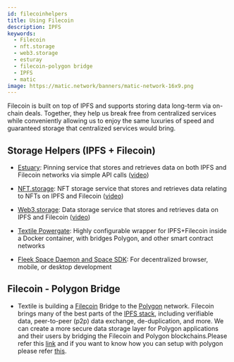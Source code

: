 ```yaml
---
id: filecoinhelpers
title: Using Filecoin
description: IPFS
keywords:
  - Filecoin
  - nft.storage
  - web3.storage
  - esturay
  - filecoin-polygon bridge
  - IPFS
  - matic
image: https://matic.network/banners/matic-network-16x9.png 
---
```

Filecoin is built on top of IPFS and supports storing data long-term via on-chain deals. Together, they help us break free from centralized services while conveniently allowing us to enjoy the same luxuries of speed and guaranteed storage that centralized services would bring. 

## Storage Helpers (IPFS + Filecoin)

- [Estuary](https://estuary.tech): Pinning service that stores and retrieves data on both IPFS and Filecoin networks via simple API calls ([video](https://www.youtube.com/watch?v=AHAMHbpioGw))

- [NFT.storage](https://nft.storage): NFT storage service that stores and retrieves data relating to NFTs on IPFS and Filecoin ([video](https://youtu.be/Ckb4RRJo-W0))

- [Web3.storage](https://web3.storage): Data storage service that stores and retrieves data on IPFS and Filecoin ([video](https://youtu.be/lPEqg6oL3Nk))

- [Textile Powergate](https://docs.textile.io/powergate/): Highly configurable wrapper for IPFS+Filecoin inside a Docker container, with bridges Polygon, and other smart contract networks 

- [Fleek Space Daemon and Space SDK](https://fleek.co/space-sdk/): For decentralized browser, mobile, or desktop development

## Filecoin - Polygon Bridge

- Textile is building a [Filecoin](https://filecoin.io/) Bridge to the [Polygon](https://polygon.technology/) network. Filecoin brings many of the best parts of the [IPFS stack](https://ipfs.io/), including verifiable data, peer-to-peer (p2p) data exchange, de-duplication, and more. We can create a more secure data storage layer for Polygon applications and their users by bridging the Filecoin and Polygon blockchains.Please refer this [link](https://blog.textile.io/filecoin-polygon-bridge-release/) and if you want to know how you can setup with polygon please refer [this](https://eth.storage/docs).